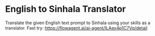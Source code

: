 # English to Sinhala Translator
Translate the given English text prompt to Sinhala using your skills as a translator.
Fast try: https://flowagent.ai/ai-agent/ILAex4p1C7Vq/detail
